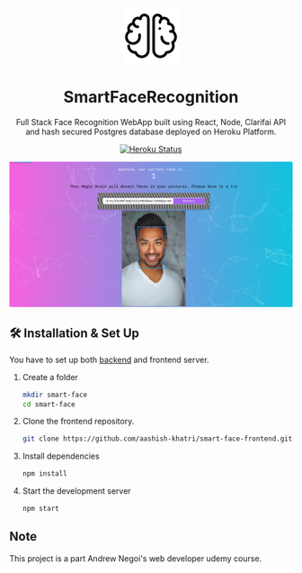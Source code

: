 <div align="center">
  <img alt="Logo" src="react-ui/public/brain.png" width="100" />
</div>
<h1 align="center">
  SmartFaceRecognition
</h1>
<p align="center">
  Full Stack Face Recognition WebApp built using React, Node, Clarifai API and hash secured Postgres database deployed on Heroku Platform.
</p>
<p align="center">
  <a href="https://smart-face123.herokuapp.com/" target="_blank">
    <img src="https://heroku-badge.herokuapp.com/?app=heroku-badge" alt="Heroku Status" />
  </a>
</p>

![demo](react-ui/public/smart-face.png)

## 🛠 Installation & Set Up

You have to set up both <a href="https://github.com/aashish-khatri/smart-face-backend" target="_blank">backend</a> and frontend server.

1. Create a folder

   ```bash
   mkdir smart-face
   cd smart-face
   ```

2. Clone the frontend repository.

   ```bash
   git clone https://github.com/aashish-khatri/smart-face-frontend.git
   ```

3. Install dependencies

   ```bash
   npm install
   ```

4. Start the development server

   ```bash
   npm start
   ```
## Note 
This project is a part Andrew Negoi's web developer udemy course.
